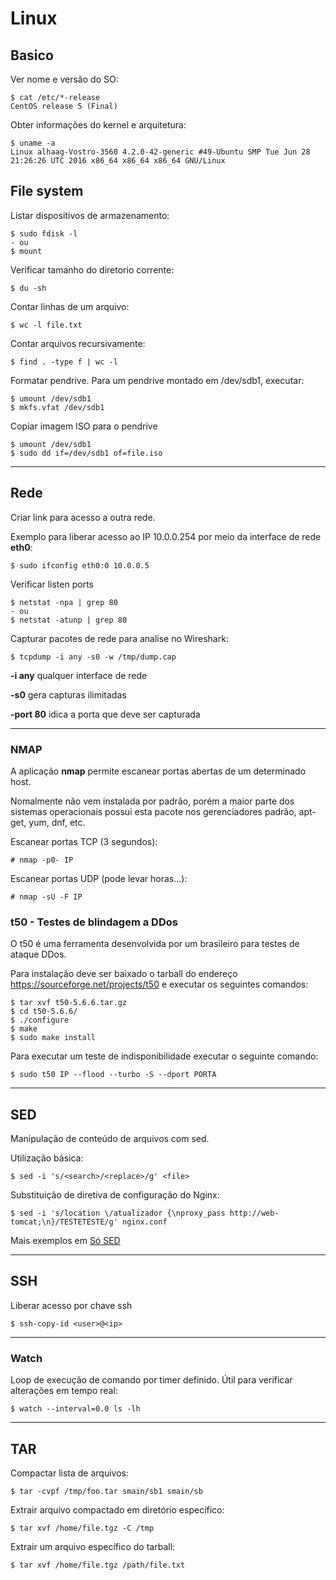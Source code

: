 # Linux

## Basico

Ver nome e versão do SO:
```shell
$ cat /etc/*-release
CentOS release 5 (Final)
```

Obter informações do kernel e arquitetura:
```shell
$ uname -a
Linux alhaag-Vostro-3560 4.2.0-42-generic #49-Ubuntu SMP Tue Jun 28 21:26:26 UTC 2016 x86_64 x86_64 x86_64 GNU/Linux
```

## File system

Listar dispositivos de armazenamento:
```shell
$ sudo fdisk -l
- ou
$ mount
```

Verificar tamanho do diretorio corrente:
```shell
$ du -sh
```

Contar linhas de um arquivo:
```shell
$ wc -l file.txt
```

Contar arquivos recursivamente:
```shell
$ find . -type f | wc -l
```

Formatar pendrive. Para um pendrive montado em /dev/sdb1, executar:
```shell
$ umount /dev/sdb1
$ mkfs.vfat /dev/sdb1
```

Copiar imagem ISO para o pendrive
```shell
$ umount /dev/sdb1
$ sudo dd if=/dev/sdb1 of=file.iso
```

---

## Rede
Criar link para acesso a outra rede.

Exemplo para liberar acesso ao IP 10.0.0.254 por meio da interface de rede **eth0**:
```shell
$ sudo ifconfig eth0:0 10.0.0.5
```
Verificar listen ports
```shell
$ netstat -npa | grep 80
- ou
$ netstat -atunp | grep 80
```
Capturar pacotes de rede para analise no Wireshark:

```shell
$ tcpdump -i any -s0 -w /tmp/dump.cap
```
**-i any** qualquer interface de rede

**-s0** gera capturas ilimitadas

**-port 80** idica a porta que deve ser capturada

------

### NMAP
A aplicação **nmap** permite escanear portas abertas de um determinado host. 

Nomalmente não vem instalada por padrão, porém a maior parte dos sistemas operacionais possui esta pacote nos gerenciadores padrão, apt-get, yum, dnf, etc.

Escanear portas TCP (3 segundos):
```shell
# nmap -p0- IP
```

Escanear portas UDP (pode levar horas...):
```shell
# nmap -sU -F IP
```

### t50 - Testes de blindagem a DDos
O t50 é uma ferramenta desenvolvida por um brasileiro para testes de ataque DDos.

Para instalação deve ser baixado o tarball do endereço https://sourceforge.net/projects/t50 e executar os seguintes comandos:
```shell
$ tar xvf t50-5.6.6.tar.gz
$ cd t50-5.6.6/
$ ./configure
$ make
$ sudo make install
```

Para executar um teste de indisponibilidade executar o seguinte comando:
```shell
$ sudo t50 IP --flood --turbo -S --dport PORTA
```

---

## SED
Manipulação de conteúdo de arquivos com sed.

Utilização básica:

```shell
$ sed -i 's/<search>/<replace>/g' <file>
```
Substituição de diretiva de configuração do Nginx:
```shell
$ sed -i 's/location \/atualizador {\nproxy_pass http://web-tomcat;\n}/TESTETESTE/g' nginx.conf
```
Mais exemplos em [Só SED](http://thobias.org/doc/sosed.html)

---

## SSH
Liberar acesso por chave ssh
```shell
$ ssh-copy-id <user>@<ip>
```
---

### Watch
Loop de execução de comando por timer definido. Útil para verificar alterações em tempo real:
```shell
$ watch --interval=0.0 ls -lh
```
---

## TAR
Compactar lista de arquivos:
```shell
$ tar -cvpf /tmp/foo.tar smain/sb1 smain/sb
```
Extrair arquivo compactado em diretório específico:
```shell
$ tar xvf /home/file.tgz -C /tmp
```

Extrair um arquivo específico do tarball:
```shell
$ tar xvf /home/file.tgz /path/file.txt
```
